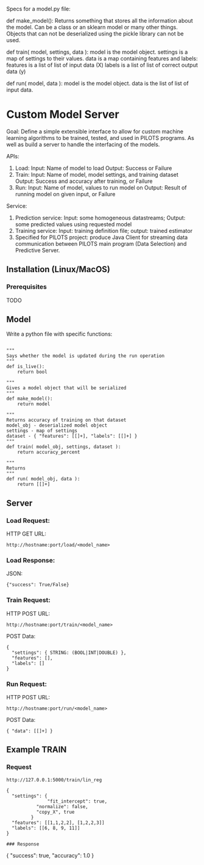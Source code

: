 
Specs for a model.py file:

def make_model():
    Returns something that stores all the information about the model.
    Can be a class or an sklearn model or many other things.
    Objects that can not be deserialized using the pickle library
    can not be used.

def train( model, settings, data ):
    model is the model object.
    settings is a map of settings to their values.
    data is a map containing features and labels:
      features is a list of list of input data (X)
      labels is a list of list of correct output data (y)
    

def run( model, data ):
    model is the model object.
    data is the list of list of input data.
    

# Custom Model Server
Goal:
Define a simple extensible interface to allow for custom machine learning algorithms to be trained, tested, and used in PILOTS programs. As well as build a server to handle the interfacing of the models.

APIs:

1. Load: Input: Name of model to load Output: Success or Failure
2. Train: Input: Name of model, model settings, and training dataset Output: Success and accuracy after training, or Failure
3. Run: Input: Name of model, values to run model on Output: Result of running model on given input, or Failure


Service:

1. Prediction service: Input: some homogeneous datastreams; Output: some predicted values using requested model
2. Training service: Input: training definition file; output: trained estimator
3. Specified for PILOTS project: produce Java Client for streaming data communication between PILOTS main program (Data Selection) and Predictive Server.

## Installation (Linux/MacOS)
### Prerequisites

TODO

## Model

Write a python file with specific functions:

~~~

"""
Says whether the model is updated during the run operation
"""
def is_live():
    return bool

"""
Gives a model object that will be serialized
"""
def make_model():
    return model

"""
Returns accuracy of training on that dataset
model_obj - deserialized model object
settings - map of settings
dataset - { "features": [[]+], "labels": [[]+] }
"""
def train( model_obj, settings, dataset ):
    return accuracy_percent

"""
Returns 
"""
def run( model_obj, data ):
    return [[]+]
~~~


## Server

### Load Request:
HTTP GET URL:
~~~
http://hostname:port/load/<model_name>
~~~
### Load Response:
JSON:
~~~
{"success": True/False}
~~~
### Train Request:

HTTP POST URL:
~~~
http://hostname:port/train/<model_name>
~~~
POST Data:
~~~
{
  "settings": { STRING: (BOOL|INT|DOUBLE) },
  "features": [],
  "labels": []
}
~~~

### Run Request:
HTTP POST URL:
~~~
http://hostname:port/run/<model_name>
~~~
POST Data:
~~~
{ "data": [[]+] }
~~~

## Example TRAIN
### Request
~~~
http://127.0.0.1:5000/train/lin_reg

{
  "settings": {
               "fit_intercept": true,
	       "normalize": false,
	       "copy_X", true
	     }
  "features": [[1,1,2,2], [1,2,2,3]]
  "labels": [[6, 8, 9, 11]]
}

### Response
~~~
{
  "success": true,
  "accuracy": 1.0
}
~~~
